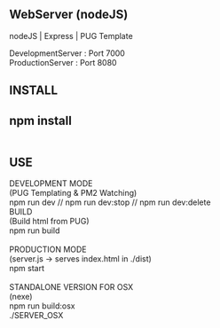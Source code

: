 WebServer (nodeJS)
------------------

nodeJS | Express | PUG Template<br>

DevelopmentServer : Port 7000<br>
ProductionServer  : Port 8080


INSTALL
-------
npm install<br>
<br>
<br>
USE
---
DEVELOPMENT MODE<br>
(PUG Templating & PM2 Watching)<br>
npm run dev // npm run dev:stop // npm run dev:delete
<br>
BUILD<br>
(Build html from PUG)<br>
npm run build
<br>
<br>
PRODUCTION MODE<br>
(server.js -> serves index.html in ./dist)<br>
npm start
<br>
<br>
STANDALONE VERSION FOR OSX<br>
(nexe)<br>
npm run build:osx<br>
./SERVER_OSX
